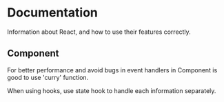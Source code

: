 # Documentation

Information about React, and how to use their features correctly.


## Component

For better performance and avoid bugs in event handlers in Component is good to use 'curry' function.

When using hooks, use state hook to handle each information separately.



